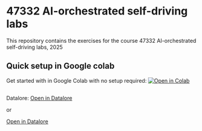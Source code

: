# 47332 AI-orchestrated self-driving labs

This repository contains the exercises for the course 47332 AI-orchestrated self-driving labs, 2025

## Quick setup in Google colab

Get started with in Google Colab with no setup required: 
[![Open in Colab](https://colab.research.google.com/assets/colab-badge.svg)](https://colab.research.google.com/github/Atuxen/Colorbot2-47332/blob/colorbot_wireless/colab_notebook.ipynb)


##
Datalore:
[Open in Datalore](https://datalore.jetbrains.com/new?importUrl=https://github.com/Atuxen/Colorbot2-47332.git)

or 

[Open in Datalore](https://datalore.jetbrains.com/new?importUrl=https://github.com/Atuxen/Colorbot2-47332.git)
